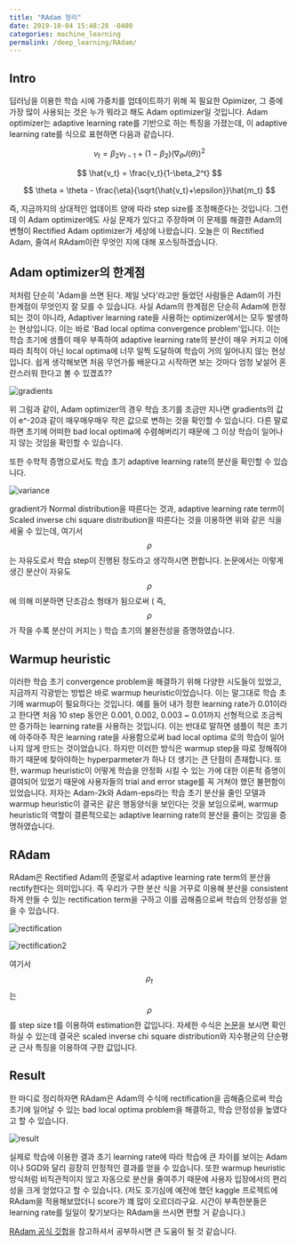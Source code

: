 ```yaml
---
title: "RAdam 정리"
date: 2019-10-04 15:48:28 -0400
categories: machine_learning
permalink: /deep_learning/RAdam/
---
```


<script type="text/x-mathjax-config">
MathJax.Hub.Config({
    displayAlign: "left"
});
</script>

## Intro ##
딥러닝을 이용한 학습 시에 가중치를 업데이트하기 위해 꼭 필요한 Opimizer, 그 중에 가장 많이 사용되는 것은 누가 뭐라고 해도 Adam optimizer일 것입니다. Adam optimizer는 adaptive learning rate를 기반으로 하는 특징을 가졌는데, 이 adaptive learning rate를 식으로 표현하면 다음과 같습니다.

$$ v_t = \beta_2 v_{t-1} + (1-\beta_2)(\nabla_\theta J(\theta))^2$$

$$ \hat{v_t} = \frac{v_t}{1-\beta_2^t} $$

$$ \theta = \theta - \frac{\eta}{\sqrt{\hat{v_t}+\epsilon}}\hat{m_t} $$

즉, 지금까지의 상대적인 업데이트 양에 따라 step size를 조정해준다는 것입니다. 그런데 이 Adam optimizer에도 사실 문제가 있다고 주장하며 이 문제를 해결한 Adam의 변형이 Rectified Adam optimizer가 세상에 나왔습니다.
오늘은 이 Rectified Adam, 줄여서 RAdam이란 무엇인 지에 대해 포스팅하겠습니다.

## Adam optimizer의 한계점 ##
저처럼 단순히 'Adam을 쓰면 된다. 제일 낫다'라고만 들었던 사람들은 Adam이 가진 한계점이 무엇인지 잘 모를 수 있습니다.
사실 Adam의 한계점은 단순히 Adam에 한정되는 것이 아니라, Adaptiver learning rate을 사용하는 optimizer에서는 모두 발생하는 현상입니다.
이는 바로 'Bad local optima convergence problem'입니다. 이는 학습 초기에 샘플이 매우 부족하여 adaptive learning rate의 분산이 매우 커지고
이에 따라 최적이 아닌 local optima에 너무 일찍 도달하여 학습이 거의 일어나지 않는 현상입니다.
쉽게 생각해보면 처음 무언가를 배운다고 시작하면 보는 것마다 엄청 낯설어 혼란스러워 한다고 볼 수 있겠죠??

![gradients](https://i.imgur.com/7BoV1yq.png)

위 그림과 같이, Adam optimizer의 경우 학습 초기를 조금만 지나면 gradients의 값이 e^-20과 같이 매우매우매우 작은 값으로 변하는 것을 확인할 수 있습니다.
다른 말로 하면 초기에 어떠한 bad local optima에 수렴해버리기 때문에 그 이상 학습이 일어나지 않는 것임을 확인할 수 있습니다.

또한 수학적 증명으로서도 학습 초기 adaptive learning rate의 분산을 확인할 수 있습니다.

![variance](https://i.imgur.com/lNUF7PL.png)

gradient가 Normal distribution을 따른다는 것과, adaptive learning rate term이 Scaled inverse chi square distribution을 따른다는 것을 이용하면 위와 같은 식을 세울 수 있는데, 여기서 $$\rho$$는 자유도로서 학습 step이 진행된 정도라고 생각하시면 편합니다. 논문에서는 이렇게 생긴 분산이 자유도 $$\rho$$에 의해 미분하면 단조감소 형태가 됨으로써 ( 즉, $$\rho$$가 작을 수록 분산이 커지는 ) 학습 초기의 불완전성을 증명하였습니다. 

## Warmup heuristic ##
이러한 학습 초기 convergence problem을 해결하기 위해 다양한 시도들이 있었고, 지금까지 각광받는 방법은 바로 warmup heuristic이었습니다. 이는 말그대로
학습 초기에 warmup이 필요하다는 것입니다. 예를 들어 내가 정한 learning rate가 0.01이라고 한다면 처음 10 step 동안은 0.001, 0.002, 0.003 ~ 0.01까지 선형적으로 조금씩만
증가하는 learning rate을 사용하는 것입니다. 이는 반대로 말하면 샘플이 적은 초기에 아주아주 작은 learning rate을 사용함으로써 bad local optima
로의 학습이 일어나지 않게 만드는 것이었습니다. 하지만 이러한 방식은 warmup step을 따로 정해줘야하기 때문에 찾아야하는 hyperparmeter가 하나 더 생기는 큰 단점이 존재합니다. 또한, warmup heuristic이 어떻게 학습을 안정화 시킬 수 있는 가에 대한 이론적 증명이 결여되어 있었기 때문에
사용자들의 trial and error stage를 꼭 거쳐야 했던 불편함이 있었습니다.
저자는 Adam-2k와 Adam-eps라는 학습 초기 분산을 줄인 모델과 warmup heuristic이 결국은 같은 행동양식을 보인다는 것을 보임으로써, warmup heuristic의 역할이 결론적으로는 adaptive learning rate의 분산을 줄이는 것임을 증명하였습니다.


## RAdam ##
RAdam은 Rectified Adam의 준말로서 adaptive learning rate term의 분산을 rectify한다는 의미입니다. 즉 우리가 구한 분산 식을 거꾸로 이용해 분산을 consistent하게 만들 수 있는 rectification term을 구하고 이를 곱해줌으로써 학습의 안정성을 얻을 수 있습니다.

![rectification](https://i.imgur.com/RpkweeC.png)

![rectification2](https://i.imgur.com/bzmKX1t.png)

여기서 $$\rho_t$$는 $$\rho$$를 step size t를 이용하여 estimation한 값입니다. 자세한 수식은 [논문](https://arxiv.org/pdf/1908.03265.pdf)을 보시면 확인하실 수 있는데 결국은 scaled inverse chi square distribution와 지수평균의 단순평균 근사 특징을 이용하여 구한 값입니다. 

## Result ##
한 마디로 정리하자면 RAdam은 Adam의 수식에 rectification을 곱해줌으로써 학습 초기에 일어날 수 있는 bad local optima problem을 해결하고, 학습 안정성을 높였다고 할 수 있습니다.

![result](https://i.imgur.com/EMj05x3.png)

실제로 학습에 이용한 결과 초기 learning rate에 따라 학습에 큰 차이를 보이는 Adam이나 SGD와 달리 굉장히 안정적인 결과를 얻을 수 있습니다. 또한 warmup heuristic 방식처럼 비직관적이지 않고 자동으로 분산을 줄여주기 때문에 사용자 입장에서의 편리성을 크게 얻었다고 할 수 있습니다.
(저도 호기심에 예전에 했던 kaggle 프로젝트에 RAdam을 적용해보았더니 score가 꽤 많이 오르더라구요. 시간이 부족한분들은 learning rate를 일일이 찾기보다는 RAdam을 쓰시면 편할 거 같습니다.)

[RAdam 공식 깃헙](https://github.com/LiyuanLucasLiu/RAdam)을 참고하셔서 공부하시면 큰 도움이 될 것 같습니다.
